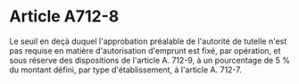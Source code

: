 # Article A712-8

Le seuil en deçà duquel l'approbation préalable de l'autorité de tutelle n'est pas requise en matière d'autorisation d'emprunt est fixé, par opération, et sous réserve des dispositions de l'article A. 712-9, à un pourcentage de 5 % du montant défini, par type d'établissement, à l'article A. 712-7.
